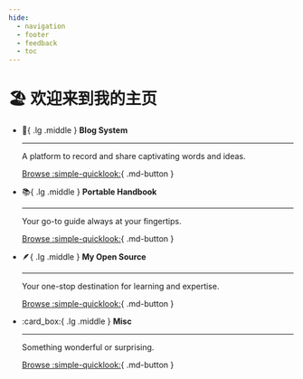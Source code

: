 ```yaml
---
hide:
  - navigation
  - footer
  - feedback
  - toc
---
```


# :beach_umbrella: 欢迎来到我的主页

<div class="grid cards" markdown>

-   :pie:{ .lg .middle } __Blog System__

    ---

    A platform to record and share captivating words and ideas.

    [Browse :simple-quicklook:](./blog/index.md){ .md-button }

-   :books:{ .lg .middle } __Portable Handbook__

    ---

    Your go-to guide always at your fingertips.

    [Browse :simple-quicklook:](./handbook/git.md){ .md-button }

</div>

<div class="grid cards" markdown>

-   :feather:{ .lg .middle } __My Open Source__

    ---

    Your one-stop destination for learning and expertise.

    [Browse :simple-quicklook:](./myos/vhip/install&import.md){ .md-button }

-   :card_box:{ .lg .middle } __Misc__

    ---

    Something wonderful or surprising.

    [Browse :simple-quicklook:](./teches/csharp/00-认识CSharp.md){ .md-button }

</div>